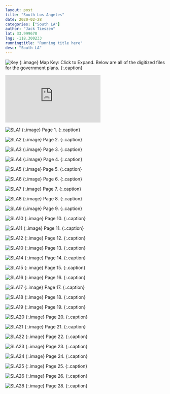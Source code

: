 ```yaml
---
layout: post
title: "South Los Angeles"
date: 2020-02-28
categories: ["South LA"]
author: "Jack Tieszen"
lat: 33.999678
lng: -118.300233
runningtitle: "Running title here"
desc: "South LA"
---
```


![Key](images/Key.jpg)
   {:.image}
Map Key: Click to Expand.
Below are all of the digitized files for the government plans.
   {:.caption}   

![Data](https://github.com/visualizela/flaneur/blob/master/images/South_LA.pdf)

![SLA1](images/South_LA_Page_01.jpg)
   {:.image}
Page 1.
   {:.caption}
  
![SLA2](images//plan/South_LA_Page_02.jpg)
   {:.image}
 Page 2. 
   {:.caption}

![SLA3](images//plan/South_LA_Page_03.jpg)
   {:.image}
 Page 3. 
   {:.caption}
   
![SLA4](images//plan/South_LA_Page_04.jpg)
   {:.image}
 Page 4. 
   {:.caption}
   
![SLA5](images//plan/South_LA_Page_05.jpg)
   {:.image}
 Page 5. 
   {:.caption}

![SLA6](images//plan/South_LA_Page_06.jpg)
   {:.image}
 Page 6. 
   {:.caption}

![SLA7](images//plan/South_LA_Page_07.jpg)
   {:.image}
 Page 7. 
   {:.caption}

![SLA8](images//plan/South_LA_Page_08.jpg)
   {:.image}
 Page 8. 
   {:.caption}

![SLA9](images//plan/South_LA_Page_09.jpg)
   {:.image}
 Page 9. 
   {:.caption}

![SLA10](images//plan/South_LA_Page_10.jpg)
   {:.image}
 Page 10. 
   {:.caption}

![SLA11](images//plan/South_LA_Page_11.jpg)
   {:.image}
 Page 11. 
   {:.caption}

![SLA12](images//plan/South_LA_Page_12.jpg)
   {:.image}
 Page 12. 
   {:.caption}

![SLA10](images//plan/South_LA_Page_13.jpg)
   {:.image}
 Page 13. 
   {:.caption}
   
![SLA14](images//plan/South_LA_Page_14.jpg)
   {:.image}
 Page 14. 
   {:.caption}

![SLA15](images//plan/South_LA_Page_15.jpg)
   {:.image}
 Page 15. 
   {:.caption}

![SLA16](images//plan/South_LA_Page_16.jpg)
   {:.image}
 Page 16. 
   {:.caption}
   
![SLA17](images//plan/South_LA_Page_17.jpg)
   {:.image}
 Page 17. 
   {:.caption}

![SLA18](images//plan/South_LA_Page_18.jpg)
   {:.image}
 Page 18. 
   {:.caption}

![SLA19](images//plan/South_LA_Page_19.jpg)
   {:.image}
 Page 19. 
   {:.caption}

![SLA20](images//plan/South_LA_Page_20.jpg)
   {:.image}
 Page 20. 
   {:.caption}

![SLA21](images//plan/South_LA_Page_21.jpg)
   {:.image}
 Page 21. 
   {:.caption}

![SLA22](images//plan/South_LA_Page_22.jpg)
   {:.image}
 Page 22. 
   {:.caption}
 
 ![SLA23](images//plan/South_LA_Page_23.jpg)
   {:.image}
 Page 23. 
   {:.caption}

![SLA24](images//plan/South_LA_Page_24.jpg)
   {:.image}
 Page 24. 
   {:.caption}

![SLA25](images//plan/South_LA_Page_25.jpg)
   {:.image}
 Page 25. 
   {:.caption}

![SLA26](images//plan/South_LA_Page_26.jpg)
   {:.image}
 Page 26. 
   {:.caption}
   
![SLA28](images//plan/South_LA_Page_28.jpg)
   {:.image}
 Page 28. 
   {:.caption}
